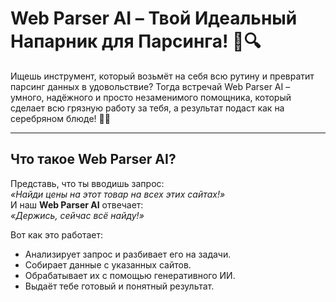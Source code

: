 # Web Parser AI – Твой Идеальный Напарник для Парсинга! 🤖🔍

Ищешь инструмент, который возьмёт на себя всю рутину и превратит парсинг данных в удовольствие? Тогда встречай Web Parser AI – умного, надёжного и просто незаменимого помощника, который сделает всю грязную работу за тебя, а результат подаст как на серебряном блюде! 💎✨

---
## Что такое Web Parser AI?  

Представь, что ты вводишь запрос:  
*«Найди цены на этот товар на всех этих сайтах!»*  
И наш **Web Parser AI** отвечает:  
*«Держись, сейчас всё найду!»*  

Вот как это работает:  
- Анализирует запрос и разбивает его на задачи.  
- Собирает данные с указанных сайтов.  
- Обрабатывает их с помощью генеративного ИИ.  
- Выдаёт тебе готовый и понятный результат.  



